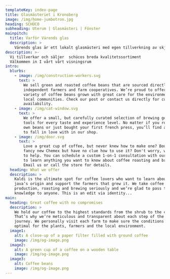 ```yaml
---
templateKey: index-page
title: Glasmästeriet i Kronoberg
image: /img/home-jumbotron.jpg
heading: SCHÜCO
subheading: Uterum | Glasmästeri | Fönster
mainpitch:
  title: Varför Värends glas
  description: >
    Värends glas är ett lokalt glasmästeri med egen tillverkning av skjut- och fasadpartier. Vi arbetar i hela Kronobergs län, gör gärna hembesök och ger förslag på vad just du behöver. Varje hus är unikt och självklart bygger vi alltid kundanpassat utan extra tillägg. 
description: >-
  Vi tillverkar och säljer  schücos breda kvalitetssortiment
  Välkommen in I vårt vårt visningsrum
intro:
  blurbs:
    - image: /img/construction-workers.svg
      text: >
        We sell green and roasted coffee beans that are sourced directly from
        independent farmers and farm cooperatives. We’re proud to offer a
        variety of coffee beans grown with great care for the environment and
        local communities. Check our post or contact us directly for current
        availability.
    - image: /img/cat-window.svg
      text: >
        We offer a small, but carefully curated selection of brewing gear and
        tools for every taste and experience level. No matter if you roast your
        own beans or just bought your first french press, you’ll find a gadget
        to fall in love with in our shop.
    - image: /img/door.svg
      text: >
        Love a great cup of coffee, but never knew how to make one? Bought a
        fancy new Chemex but have no clue how to use it? Don't worry, we’re here
        to help. You can schedule a custom 1-on-1 consultation with our baristas
        to learn anything you want to know about coffee roasting and brewing.
        Email us or call the store for details.
  heading: What we offer
  description: >
    Kaldi is the ultimate spot for coffee lovers who want to learn about their
    java’s origin and support the farmers that grew it. We take coffee
    production, roasting and brewing seriously and we’re glad to pass that
    knowledge to anyone. This is an edit via identity...
main:
  heading: Great coffee with no compromises
  description: >
    We hold our coffee to the highest standards from the shrub to the cup.
    That’s why we’re meticulous and transparent about each step of the coffee’s
    journey. We personally visit each farm to make sure the conditions are
    optimal for the plants, farmers and the local environment.
  image1:
    alt: A close-up of a paper filter filled with ground coffee
    image: /img/og-image.png
  image2:
    alt: A green cup of a coffee on a wooden table
    image: /img/og-image.png
  image3:
    alt: Coffee beans
    image: /img/og-image.png
---
```


